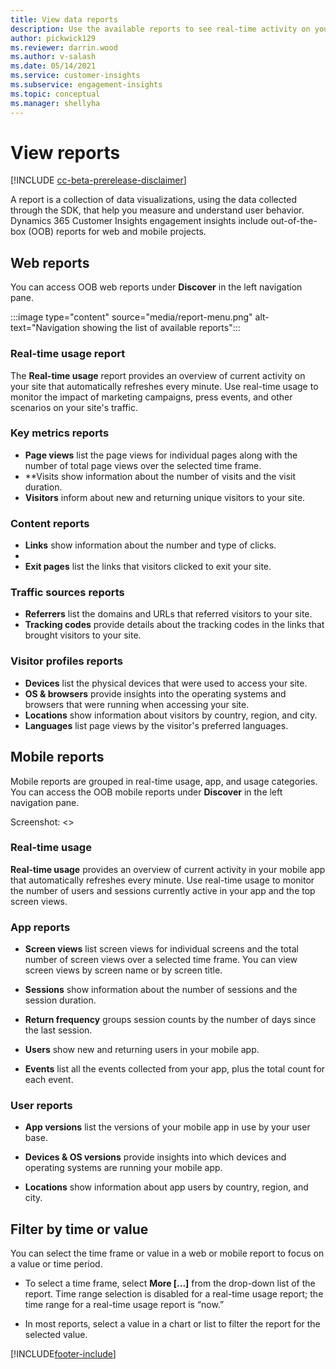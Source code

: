 ```yaml
---
title: View data reports
description: Use the available reports to see real-time activity on your site.
author: pickwick129
ms.reviewer: darrin.wood
ms.author: v-salash
ms.date: 05/14/2021
ms.service: customer-insights
ms.subservice: engagement-insights 
ms.topic: conceptual
ms.manager: shellyha
---
```


# View reports

[!INCLUDE [cc-beta-prerelease-disclaimer](includes/cc-beta-prerelease-disclaimer.md)]

A report is a collection of data visualizations, using the data collected through the SDK, that help you measure and understand user behavior. Dynamics 365 Customer Insights engagement insights include out-of-the-box (OOB) reports for web and mobile projects.  

## Web reports

You can access OOB web reports under **Discover** in the left navigation pane.

:::image type="content" source="media/report-menu.png" alt-text="Navigation showing the list of available reports":::

### Real-time usage report

The  **Real-time usage** report provides an overview of current activity on your site that automatically refreshes every minute. Use real-time usage to monitor the impact of marketing campaigns, press events, and other scenarios on your site's traffic.

### Key metrics reports

- **Page views** list the page views for individual pages along with the number of total page views over the selected time frame.
- **Visits show information about the number of visits and the visit duration.
- **Visitors** inform about new and returning unique visitors to your site.

### Content reports

- **Links** show information about the number and type of clicks.
- 
- **Exit pages** list the links that visitors clicked to exit your site.

### Traffic sources reports

- **Referrers** list the domains and URLs that referred visitors to your site.
- **Tracking codes** provide details about the tracking codes in the links that brought visitors to your site.

### Visitor profiles reports

- **Devices** list the physical devices that were used to access your site.
- **OS & browsers** provide insights into the operating systems and browsers that were running when accessing your site.
- **Locations** show information about visitors by country, region, and city.
- **Languages** list page views by the visitor's preferred languages.

## Mobile reports

Mobile reports are grouped in real-time usage,  app, and usage categories. You can access the OOB mobile reports under **Discover** in the left navigation pane.   

Screenshot: <<waiting on all reports to be available in order to screenshot the nav>>   

### Real-time usage

**Real-time usage** provides an overview of current activity in your mobile app that automatically refreshes every minute. Use real-time usage to monitor the number of users and sessions currently active in your app and the top screen views.

### App reports

- **Screen views** list screen views for individual screens and the total number of screen views over a selected time frame. You can view screen views by screen name or by screen title.

- **Sessions** show information about the number of sessions and the session duration.

- **Return frequency** groups session counts by the number of days since the last session.

- **Users** show new and returning users in your mobile app.

- **Events** list all the events collected from your app, plus the total count for each event.

### User reports

- **App versions** list the versions of your mobile app in use by your user base.

- **Devices & OS versions** provide insights into which devices and operating systems are running your mobile app.

- **Locations**  show information about app users by country, region, and city.


## Filter by time or value

You can select the time frame or value in a web or mobile report to focus on a value or time period. 

- To select a time frame, select **More [...]** from the drop-down list of the report. Time range selection is disabled for a real-time usage report; the time range for a real-time usage report is “now.”

- In most reports, select a value in a chart or list to filter the report for the selected value.

[!INCLUDE[footer-include](../includes/footer-banner.md)]
